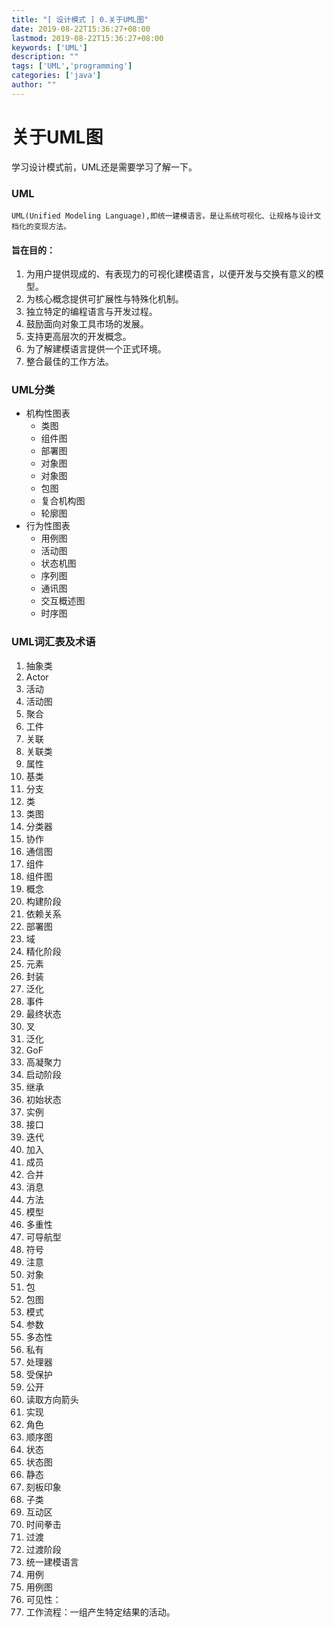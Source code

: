 ```yaml
---
title: "[ 设计模式 ] 0.关于UML图"
date: 2019-08-22T15:36:27+08:00
lastmod: 2019-08-22T15:36:27+08:00
keywords: ['UML']
description: ""
tags: ['UML','programming']
categories: ['java']
author: ""
---
```

# 关于UML图
学习设计模式前，UML还是需要学习了解一下。
### UML
`UML(Unified Modeling Language),即统一建模语言。是让系统可视化、让规格与设计文档化的变现方法。`
#### 旨在目的：
1. 为用户提供现成的、有表现力的可视化建模语言，以便开发与交换有意义的模型。
2. 为核心概念提供可扩展性与特殊化机制。
3. 独立特定的编程语言与开发过程。
4. 鼓励面向对象工具市场的发展。
5. 支持更高层次的开发概念。
6. 为了解建模语言提供一个正式环境。
7. 整合最佳的工作方法。

### UML分类
+ 机构性图表
    + 类图
    + 组件图
    + 部署图
    + 对象图
    + 对象图
    + 包图
    + 复合机构图
    + 轮廓图
+ 行为性图表
    + 用例图
    + 活动图
    + 状态机图
    + 序列图
    + 通讯图
    + 交互概述图
    + 时序图

### UML词汇表及术语
1. 抽象类
2. Actor
3. 活动
4. 活动图
5. 聚合
6. 工件
7. 关联
8. 关联类
9. 属性
10. 基类
11. 分支
12. 类
13. 类图
14. 分类器
15. 协作
16. 通信图
17. 组件
18. 组件图
19. 概念
20. 构建阶段
21. 依赖关系
22. 部署图
23. 域
24. 精化阶段
25. 元素
26. 封装
27. 泛化
28. 事件
29. 最终状态
30. 叉
31. 泛化
32. GoF
33. 高凝聚力
34. 启动阶段
35. 继承
36. 初始状态
37. 实例
38. 接口
39. 迭代
40. 加入
41. 成员
42. 合并
43. 消息
44. 方法
45. 模型
46. 多重性
47. 可导航型
48. 符号
49. 注意
50. 对象
51. 包
52. 包图
53. 模式
54. 参数
55. 多态性
56. 私有
57. 处理器
58. 受保护
59. 公开
60. 读取方向箭头
61. 实现
62. 角色
63. 顺序图
64. 状态
65. 状态图
66. 静态
67. 刻板印象
68. 子类
69. 互动区
70. 时间拳击
71. 过渡
72. 过渡阶段
73. 统一建模语言
74. 用例
75. 用例图
76. 可见性：
77. 工作流程：一组产生特定结果的活动。
    
